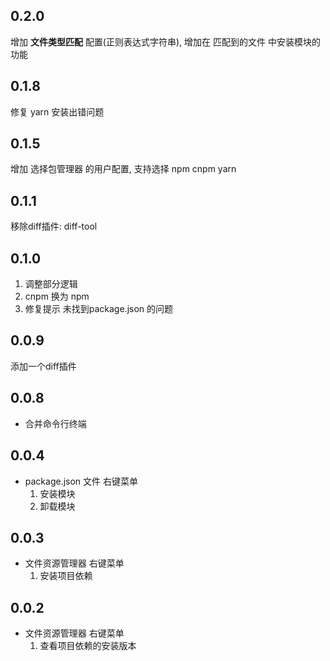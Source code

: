 ## 0.2.0
增加 **文件类型匹配** 配置(正则表达式字符串), 增加在 匹配到的文件 中安装模块的功能

## 0.1.8
修复 yarn 安装出错问题

## 0.1.5
增加 选择包管理器 的用户配置, 支持选择 npm cnpm yarn

## 0.1.1
移除diff插件: diff-tool

## 0.1.0
1. 调整部分逻辑
2. cnpm 换为 npm
3. 修复提示 未找到package.json 的问题

## 0.0.9
添加一个diff插件

## 0.0.8
* 合并命令行终端   

## 0.0.4
* package.json 文件 右键菜单  
  1. 安装模块  
  2. 卸载模块  


## 0.0.3
* 文件资源管理器 右键菜单  
  1. 安装项目依赖  

## 0.0.2
* 文件资源管理器 右键菜单  
  1. 查看项目依赖的安装版本  
